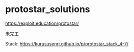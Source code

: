 # protostar_solutions

https://exploit.education/protostar/

未完工

Stack: https://kurususenri.github.io/p/protostar_stack_4-7/

